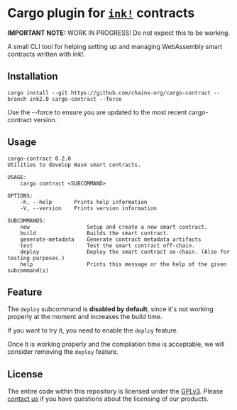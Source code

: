 # Cargo plugin for [`ink!`](https://github.com/chainx-org/ink) contracts

**IMPORTANT NOTE:** WORK IN PROGRESS! Do not expect this to be working. 

A small CLI tool for helping setting up and managing WebAssembly smart contracts written with ink!.

## Installation

`cargo install --git https://github.com/chainx-org/cargo-contract --branch ink2.0 cargo-contract --force`

Use the --force to ensure you are updated to the most recent cargo-contract version.

## Usage

```
cargo-contract 0.2.0
Utilities to develop Wasm smart contracts.

USAGE:
    cargo contract <SUBCOMMAND>

OPTIONS:
    -h, --help       Prints help information
    -V, --version    Prints version information

SUBCOMMANDS:
    new                  Setup and create a new smart contract.
    build                Builds the smart contract.
    generate-metadata    Generate contract metadata artifacts
    test                 Test the smart contract off-chain.
    deploy               Deploy the smart contract on-chain. (Also for testing purposes.)
    help                 Prints this message or the help of the given subcommand(s)
```

## Feature

The `deploy` subcommand is **disabled by default**, since it's not working properly at the moment and increases the build time.

If you want to try it, you need to enable the `deploy` feature.

Once it is working properly and the compilation time is acceptable, we will consider removing the `deploy` feature.

## License

The entire code within this repository is licensed under the [GPLv3](LICENSE). Please [contact us](https://www.parity.io/contact/) if you have questions about the licensing of our products.


